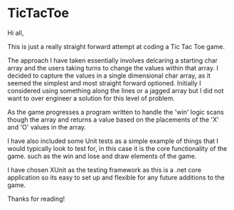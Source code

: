 # TicTacToe

Hi all, 

This is just a really straight forward attempt at coding a Tic Tac Toe game. 

The approach I have taken essentially involves delcaring a starting char array and the users taking turns to change the values within that array. 
I decided to capture the values in a single dimensional char array, as it seemed the simplest and most straight forward optioned. Initially I  considered using 
something along the lines or a jagged array but I did not want to over engineer a solution for this level of problem. 

As the game progresses a program written to handle the 'win' logic scans though the array and returns a value based on the placements of the 'X' and 'O' values in the array. 

I have also included some Unit tests as a simple example of things that I would typically look to test for, in this case it is the core functionality of the game. such as the win 
and lose and draw elements of the game. 

I have chosen XUnit as the testing framework as this is a .net core application so its easy to set up and flexible for any future additions to the game. 

Thanks for reading! 
